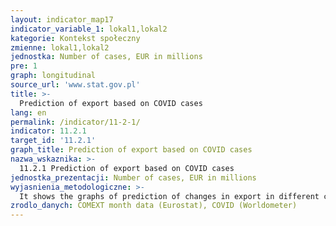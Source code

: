```yaml
---
layout: indicator_map17
indicator_variable_1: lokal1,lokal2
kategorie: Kontekst społeczny
zmienne: lokal1,lokal2
jednostka: Number of cases, EUR in millions
pre: 1
graph: longitudinal
source_url: 'www.stat.gov.pl'
title: >-
  Prediction of export based on COVID cases
lang: en
permalink: /indicator/11-2-1/
indicator: 11.2.1
target_id: '11.2.1'
graph_title: Prediction of export based on COVID cases
nazwa_wskaznika: >-
  11.2.1 Prediction of export based on COVID cases
jednostka_prezentacji: Number of cases, EUR in millions
wyjasnienia_metodologiczne: >-
  It shows the graphs of prediction of changes in export in different countries by CN sections, depending on the increasing number of cases
zrodlo_danych: COMEXT month data (Eurostat), COVID (Worldometer)
---
```

